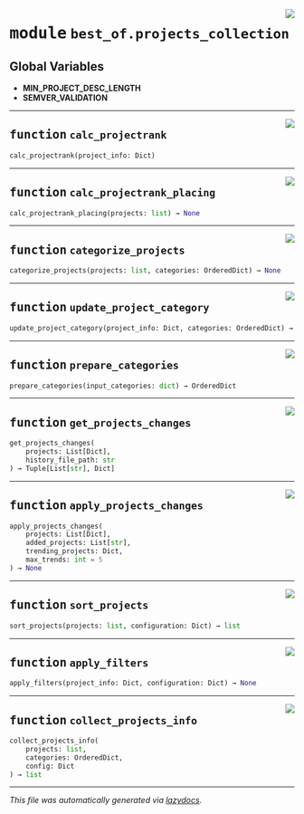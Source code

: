 <!-- markdownlint-disable -->

<a href="https://github.com/best-of-lists/best-of-generator/blob/main/src/best_of/projects_collection.py#L0"><img align="right" style="float:right;" src="https://img.shields.io/badge/-source-cccccc?style=flat-square"></a>

# <kbd>module</kbd> `best_of.projects_collection`




**Global Variables**
---------------
- **MIN_PROJECT_DESC_LENGTH**
- **SEMVER_VALIDATION**

---

<a href="https://github.com/best-of-lists/best-of-generator/blob/main/src/best_of/projects_collection.py#L33"><img align="right" style="float:right;" src="https://img.shields.io/badge/-source-cccccc?style=flat-square"></a>

## <kbd>function</kbd> `calc_projectrank`

```python
calc_projectrank(project_info: Dict)
```






---

<a href="https://github.com/best-of-lists/best-of-generator/blob/main/src/best_of/projects_collection.py#L136"><img align="right" style="float:right;" src="https://img.shields.io/badge/-source-cccccc?style=flat-square"></a>

## <kbd>function</kbd> `calc_projectrank_placing`

```python
calc_projectrank_placing(projects: list) → None
```






---

<a href="https://github.com/best-of-lists/best-of-generator/blob/main/src/best_of/projects_collection.py#L177"><img align="right" style="float:right;" src="https://img.shields.io/badge/-source-cccccc?style=flat-square"></a>

## <kbd>function</kbd> `categorize_projects`

```python
categorize_projects(projects: list, categories: OrderedDict) → None
```






---

<a href="https://github.com/best-of-lists/best-of-generator/blob/main/src/best_of/projects_collection.py#L201"><img align="right" style="float:right;" src="https://img.shields.io/badge/-source-cccccc?style=flat-square"></a>

## <kbd>function</kbd> `update_project_category`

```python
update_project_category(project_info: Dict, categories: OrderedDict) → None
```






---

<a href="https://github.com/best-of-lists/best-of-generator/blob/main/src/best_of/projects_collection.py#L215"><img align="right" style="float:right;" src="https://img.shields.io/badge/-source-cccccc?style=flat-square"></a>

## <kbd>function</kbd> `prepare_categories`

```python
prepare_categories(input_categories: dict) → OrderedDict
```






---

<a href="https://github.com/best-of-lists/best-of-generator/blob/main/src/best_of/projects_collection.py#L230"><img align="right" style="float:right;" src="https://img.shields.io/badge/-source-cccccc?style=flat-square"></a>

## <kbd>function</kbd> `get_projects_changes`

```python
get_projects_changes(
    projects: List[Dict],
    history_file_path: str
) → Tuple[List[str], Dict]
```






---

<a href="https://github.com/best-of-lists/best-of-generator/blob/main/src/best_of/projects_collection.py#L266"><img align="right" style="float:right;" src="https://img.shields.io/badge/-source-cccccc?style=flat-square"></a>

## <kbd>function</kbd> `apply_projects_changes`

```python
apply_projects_changes(
    projects: List[Dict],
    added_projects: List[str],
    trending_projects: Dict,
    max_trends: int = 5
) → None
```






---

<a href="https://github.com/best-of-lists/best-of-generator/blob/main/src/best_of/projects_collection.py#L301"><img align="right" style="float:right;" src="https://img.shields.io/badge/-source-cccccc?style=flat-square"></a>

## <kbd>function</kbd> `sort_projects`

```python
sort_projects(projects: list, configuration: Dict) → list
```






---

<a href="https://github.com/best-of-lists/best-of-generator/blob/main/src/best_of/projects_collection.py#L328"><img align="right" style="float:right;" src="https://img.shields.io/badge/-source-cccccc?style=flat-square"></a>

## <kbd>function</kbd> `apply_filters`

```python
apply_filters(project_info: Dict, configuration: Dict) → None
```






---

<a href="https://github.com/best-of-lists/best-of-generator/blob/main/src/best_of/projects_collection.py#L423"><img align="right" style="float:right;" src="https://img.shields.io/badge/-source-cccccc?style=flat-square"></a>

## <kbd>function</kbd> `collect_projects_info`

```python
collect_projects_info(
    projects: list,
    categories: OrderedDict,
    config: Dict
) → list
```








---

_This file was automatically generated via [lazydocs](https://github.com/ml-tooling/lazydocs)._
